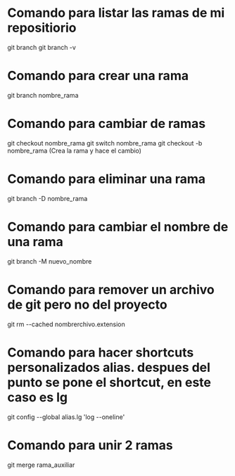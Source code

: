 # Comando para listar las ramas de mi repositiorio

git branch
git branch -v

# Comando para crear una rama

git branch nombre_rama

# Comando para cambiar de ramas

git checkout nombre_rama
git switch nombre_rama
git checkout -b nombre_rama (Crea la rama y hace el cambio)

# Comando para eliminar una rama

git branch -D nombre_rama

# Comando para cambiar el nombre de una rama

git branch  -M nuevo_nombre

# Comando para remover un archivo de git pero no del proyecto

git rm --cached nombrerchivo.extension

# Comando para hacer shortcuts personalizados alias. despues del punto se pone el shortcut, en este caso es lg

git config --global alias.lg 'log --oneline'

# Comando para unir 2 ramas
git merge rama_auxiliar
